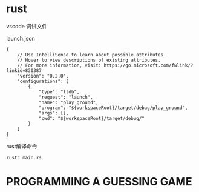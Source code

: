 # rust

vscode 调试文件

launch.json

```
{
    // Use IntelliSense to learn about possible attributes.
    // Hover to view descriptions of existing attributes.
    // For more information, visit: https://go.microsoft.com/fwlink/?linkid=830387
    "version": "0.2.0",
    "configurations": [
        {
            "type": "lldb",
            "request": "launch",
            "name": "play_ground",
            "program": "${workspaceRoot}/target/debug/play_ground",
            "args": [],
            "cwd": "${workspaceRoot}/target/debug/"
        }
    ]
}
```

rust编译命令 

    rustc main.rs

# PROGRAMMING A GUESSING GAME
